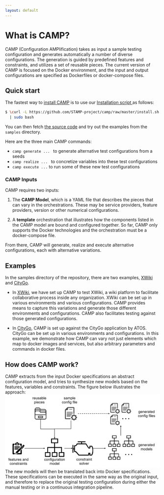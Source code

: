 ```yaml
---
layout: default
---
```


# What is CAMP?
CAMP (Configuration AMPlification) takes as input a sample testing
configuration and generates automatically a number of diverse
configurations. The generation is guided by predefined features and
constraints, and utilizes a set of reusable pieces. The current
version of CAMP is focused on the Docker environment, and the input
and output configurations are specified as Dockerfiles or
docker-compose files.

## Quick start
The fastest way to [install CAMP](pages/setup.md) is to use our
[Installation script
](https://github.com/STAMP-project/camp/blob/master/install.sh) as follows:

```bash
$ \curl -L https://github.com/STAMP-project/camp/raw/master/install.sh \
  | sudo bash
```

You can then fetch [the source
code](https://github.com/STAMP-project/camp) and try out the examples
from the `samples` directory.

Here are the three main CAMP commands:

 * `camp generate ... ` to generate alternative test configurations from a seeds
 * `camp realize ... ` to concretize variables into these test configurations
 * `camp execute ...` to run some of these new test configurations


### CAMP Inputs

CAMP requires two inputs:

 1. The **CAMP Model**, which is a YAML file that describes the pieces
   that can vary in the orchestrations. These may be service
   providers, feature providers, version or other numerical
   configurations.

 2. A **template** orchestration that illustrates how the components
    listed in the CAMP model are bound and configured together. So
    far, CAMP only supports the Docker technologies and the
    orchestration must be a docker-compose file.

From there, CAMP will generate, realize and execute alternative
configurations, each with alternative variations.


## Examples

In the samples directory of the repository, there are two examples,
[XWiki](pages/xwiki.html) and [CityGo](pages/citygo.html).

 * In [XWiki](pages/xwiki.html), we have set up CAMP to test XWiki, a
   wiki platform to facilitate collaborative process inside any
   organization. XWiki can be set up in various environments and
   various configurations. CAMP provides means to capture this
   variations and generate those different environments and
   configurations. CAMP also facilitates testing against those
   generated configurations.

 * In [CityGo](pages/citygo.html), CAMP is set up against the CityGo
   application by ATOS. CityGo can be set up in various environments
   and configurations. In this example, we demonstrate how CAMP can
   vary not just elements which map to docker images and services, but
   also arbitrary parameters and commands in docker files.


## How does CAMP work?

CAMP extracts from the input Docker specifications an abstract
configuration model, and tries to synthesize new models based on the
features, variables and constraints. The figure below illustrates the
approach: ![Alt text](assets/images/camp_idea.png "CAMP approach") The
new models will then be translated back into Docker
specifications. These specifications can be executed in the same way
as the original input, and therefore to replace the original testing
configuration during either the manual testing or in a continuous
integration pipeline.
